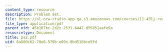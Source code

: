 ```yaml
---
content_type: resource
description: Problem set.
file: https://ol-ocw-studio-app-qa.s3.amazonaws.com/courses/11-431j-real-estate-finance-and-investment-fall-2006/6a880c6270e6579be09c8bd516bce5fd_ps2.pdf
file_type: application/pdf
parent_uid: 45b107bc-2d2c-2531-6447-d95051aafe9a
resourcetype: Document
title: ps2.pdf
uid: 6a880c62-70e6-579b-e09c-8bd516bce5fd
---
```

